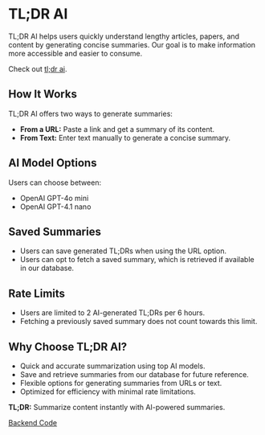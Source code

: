 # TL;DR AI

TL;DR AI helps users quickly understand lengthy articles, papers, and content by generating concise summaries. Our goal is to make information more accessible and easier to consume.

Check out [tl;dr ai](https://tldr-ai.prathamjaiswal.com).

## How It Works

TL;DR AI offers two ways to generate summaries:
- **From a URL:** Paste a link and get a summary of its content.
- **From Text:** Enter text manually to generate a concise summary.

## AI Model Options

Users can choose between:
- OpenAI GPT-4o mini
- OpenAI GPT-4.1 nano

## Saved Summaries

- Users can save generated TL;DRs when using the URL option.
- Users can opt to fetch a saved summary, which is retrieved if available in our database.

## Rate Limits

- Users are limited to 2 AI-generated TL;DRs per 6 hours.
- Fetching a previously saved summary does not count towards this limit.

## Why Choose TL;DR AI?
- Quick and accurate summarization using top AI models.
- Save and retrieve summaries from our database for future reference.
- Flexible options for generating summaries from URLs or text.
- Optimized for efficiency with minimal rate limitations.

**TL;DR:** Summarize content instantly with AI-powered summaries.

[Backend Code](https://github.com/pratham-jaiswal/tldr-server)